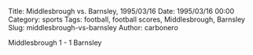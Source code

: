 Title: Middlesbrough vs. Barnsley, 1995/03/16
Date: 1995/03/16 00:00
Category: sports
Tags: football, football scores, Middlesbrough, Barnsley
Slug: middlesbrough-vs-barnsley
Author: carbonero


Middlesbrough 1 - 1 Barnsley
